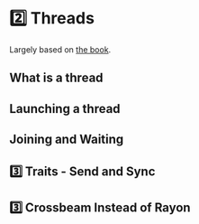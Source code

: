 # 2️⃣ Threads
Largely based on [the book](https://doc.rust-lang.org/book/ch16-00-concurrency.html).

## What is a thread

## Launching a thread

## Joining and Waiting

## 3️⃣ Traits - Send and Sync

## 3️⃣ Crossbeam Instead of Rayon
